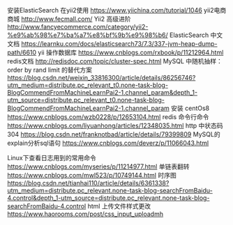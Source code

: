
安装ElasticSearch 在yii2使用
https://www.yiichina.com/tutorial/1046
yii2电商商城
http://www.fecmall.com/
Yii2 高级进阶
http://www.fancyecommerce.com/category/yii2-%e9%ab%98%e7%ba%a7%e8%bf%9b%e9%98%b6/
ElasticSearch 中文文档
https://learnku.com/docs/elasticsearch73/7.3/337-jvm-heap-dump-path/6610
yii 操作数据库
https://www.cnblogs.com/rxbook/p/11212964.html
redis文档
http://redisdoc.com/topic/cluster-spec.html
MySQL 中随机抽样：order by rand limit 的替代方案
https://blog.csdn.net/weixin_33816300/article/details/86256746?utm_medium=distribute.pc_relevant_t0.none-task-blog-BlogCommendFromMachineLearnPai2-1.channel_param&depth_1-utm_source=distribute.pc_relevant_t0.none-task-blog-BlogCommendFromMachineLearnPai2-1.channel_param
安装 centOs8
https://www.cnblogs.com/wzb0228/p/12653104.html
redis 命令行命令
https://www.cnblogs.com/liyuanhong/articles/12348035.html
http 中状态码304
https://blog.csdn.net/franknotbad/article/details/79399809
MySQL的explain分析sql语句
https://www.cnblogs.com/deverz/p/11066043.html

Linux下查看日志用到的常用命令
https://www.cnblogs.com/myseries/p/11214977.html
单链表翻转
https://www.cnblogs.com/mwl523/p/10749144.html
时序图
https://blog.csdn.net/tianhai110/article/details/6361338?utm_medium=distribute.pc_relevant.none-task-blog-searchFromBaidu-4.control&depth_1-utm_source=distribute.pc_relevant.none-task-blog-searchFromBaidu-4.control
html 上传文件样式更改
https://www.haorooms.com/post/css_input_uploadmh